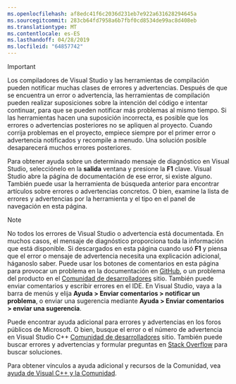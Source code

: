 ```yaml
---
ms.openlocfilehash: af8edc41f6c2036d231eb7e922a631628294645a
ms.sourcegitcommit: 283cb64fd7958a6b7fbf0cd8534de99ac8d408eb
ms.translationtype: MT
ms.contentlocale: es-ES
ms.lasthandoff: 04/28/2019
ms.locfileid: "64857742"
---
```

> [!IMPORTANT]
> Los compiladores de Visual Studio y las herramientas de compilación pueden notificar muchas clases de errores y advertencias. Después de que se encuentra un error o advertencia, las herramientas de compilación pueden realizar suposiciones sobre la intención del código e intentar continuar, para que se pueden notificar más problemas al mismo tiempo. Si las herramientas hacen una suposición incorrecta, es posible que los errores o advertencias posteriores no se apliquen al proyecto. Cuando corrija problemas en el proyecto, empiece siempre por el primer error o advertencia notificados y recompile a menudo. Una solución posible desaparecerá muchos errores posteriores.

Para obtener ayuda sobre un determinado mensaje de diagnóstico en Visual Studio, selecciónelo en la **salida** ventana y presione la **F1** clave. Visual Studio abre la página de documentación de ese error, si existe alguno. También puede usar la herramienta de búsqueda anterior para encontrar artículos sobre errores o advertencias concretos. O bien, examine la lista de errores y advertencias por la herramienta y el tipo en el panel de navegación en esta página.

> [!NOTE]
> No todos los errores de Visual Studio o advertencia está documentada. En muchos casos, el mensaje de diagnóstico proporciona toda la información que está disponible. Si descargados en esta página cuando usó **F1** y piensa que el error o mensaje de advertencia necesita una explicación adicional, háganoslo saber. Puede usar los botones de comentarios en esta página para provocar un problema en la documentación en [GitHub](https://github.com/MicrosoftDocs/cpp-docs/issues), o un problema del producto en el [Comunidad de desarrolladores](https://developercommunity.visualstudio.com/spaces/8/index.html) sitio. También puede enviar comentarios y escribir errores en el IDE. En Visual Studio, vaya a la barra de menús y elija **Ayuda > Enviar comentarios > notificar un problema**, o enviar una sugerencia mediante **Ayuda > Enviar comentarios > enviar una sugerencia**.

Puede encontrar ayuda adicional para errores y advertencias en los foros públicos de Microsoft. O bien, busque el error o el número de advertencia en Visual Studio C++ [Comunidad de desarrolladores](https://developercommunity.visualstudio.com/spaces/8/index.html) sitio. También puede buscar errores y advertencias y formular preguntas en [Stack Overflow](http://stackoverflow.com/) para buscar soluciones.

Para obtener vínculos a ayuda adicional y recursos de la Comunidad, vea [ayuda de Visual C++ y la Comunidad](../../overview/visual-cpp-help-and-community.md).